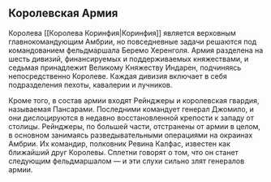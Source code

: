## Королевская Армия

Королева [[Королева Коринфия|Коринфия]] является верховным главнокомандующим Амбрии, но повседневные задачи решаются под командованием фельдмаршала Беремо Херенголя. Армия разделена на шесть дивизий, финансируемых и поддерживаемых княжествами, и седьмая принадлежит Великому Княжеству Индарен, подчиняясь непосредственно Королеве. Каждая дивизия включает в себя подразделения пехоты, кавалерии и лучников.

Кроме того, в состав армии входят Рейнджеры и королевская гвардия, называемая Пансарами. Последними командует генерал Джомило, и они дислоцируются в недавно восстановленной крепости к западу от столицы. Рейнджеры, по большей части, отстранены от армии в целом, в основном занимаясь разведывательными операциями на окраинах Амбрии. Их командир, полковник Ревина Калфас, известен как ближайший друг Королевы. Сплетни говорят о том, что он станет следующим фельдмаршалом — и эти слухи сильно злят генералов армии.  


